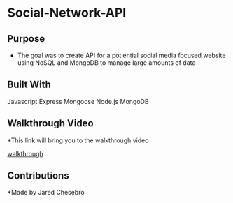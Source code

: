 # Social-Network-API

## Purpose

* The goal was to create API for a potiential social media focused website using NoSQL and MongoDB to manage large amounts of data

## Built With

Javascript
Express
Mongoose
Node.js
MongoDB

## Walkthrough Video

*This link will bring you to the walkthrough video

[walkthrough](https://watch.screencastify.com/v/BcT5ChxcjiwqVARmOzQI)


## Contributions

*Made by Jared Chesebro

